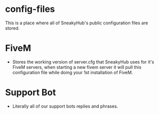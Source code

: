 # config-files

This is a place where all of SneakyHub's public configuration files are stored.



# FiveM

- Stores the working version of server.cfg that SneakyHub uses for it's FiveM servers, when starting a new fivem server it will pull this configuration file while doing your 1st installation of FiveM.

# Support Bot

- Literally all of our support bots replies and phrases.
